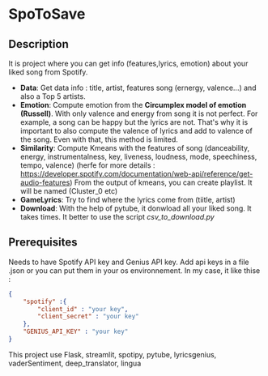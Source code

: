 # SpoToSave
## Description
It is project where you can get info (features,lyrics, emotion) about your liked song from Spotify.
- **Data**: Get data info : title, artist, features song (ernergy, valence...) and also a Top 5 artists.
- **Emotion**: Compute emotion from the **Circumplex model of emotion (Russell)**. With only valence and energy from song it is not perfect.
For example, a song can be happy but the lyrics are not. That's why it is important to also compute the valence of lyrics and add to valence of the song.
Even with that, this method is limited.
- **Similarity**: Compute Kmeans with the features of song (danceability, energy, instrumentalness, key, liveness, loudness, mode, speechiness, tempo, valence) (herfe for more details : https://developer.spotify.com/documentation/web-api/reference/get-audio-features)
From the output of kmeans, you can create playlist. It will be named (Cluster_0 etc)
- **GameLyrics**: Try to find where the lyrics come from (tiitle, artist)
- **Download**: With the help of pytube, it donwload all your liked song. It takes times. It better to use the script *csv_to_download.py*

## Prerequisites
Needs to have Spotify API key and Genius API key.
Add api keys in a file .json or you can put them in your os environnement.
In my case, it like thise : 
```json
{
    "spotify" :{
        "client_id" : "your key",
        "client_secret" : "your key"
    },
    "GENIUS_API_KEY" : "your key"
}
```
This project use Flask, streamlit, spotipy, pytube, lyricsgenius, vaderSentiment, deep_translator, lingua
